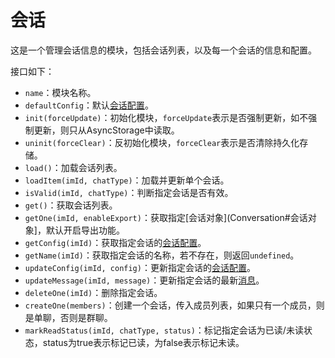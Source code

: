 # 会话

这是一个管理会话信息的模块，包括会话列表，以及每一个会话的信息和配置。

接口如下：

* `name`：模块名称。
* `defaultConfig`：默认[会话配置](Conversation#会话配置)。
* `init(forceUpdate)`：初始化模块，`forceUpdate`表示是否强制更新，如不强制更新，则只从AsyncStorage中读取。
* `uninit(forceClear)`：反初始化模块，`forceClear`表示是否清除持久化存储。
* `load()`：加载会话列表。
* `loadItem(imId, chatType)`：加载并更新单个会话。
* `isValid(imId, chatType)`：判断指定会话是否有效。
* `get()`：获取会话列表。
* `getOne(imId, enableExport)`：获取指定[会话对象](Conversation#会话对象]，默认开启导出功能。
* `getConfig(imId)`：获取指定会话的[会话配置](Conversation#会话配置)。
* `getName(imId)`：获取指定会话的名称，若不存在，则返回`undefined`。
* `updateConfig(imId, config)`：更新指定会话的[会话配置](Conversation#会话配置)。
* `updateMessage(imId, message)`：更新指定会话的最新[消息](Conversation#消息)。
* `deleteOne(imId)`：删除指定会话。
* `createOne(members)`：创建一个会话，传入成员列表，如果只有一个成员，则是单聊，否则是群聊。
* `markReadStatus(imId, chatType, status)`：标记指定会话为已读/未读状态，status为true表示标记已读，为false表示标记未读。